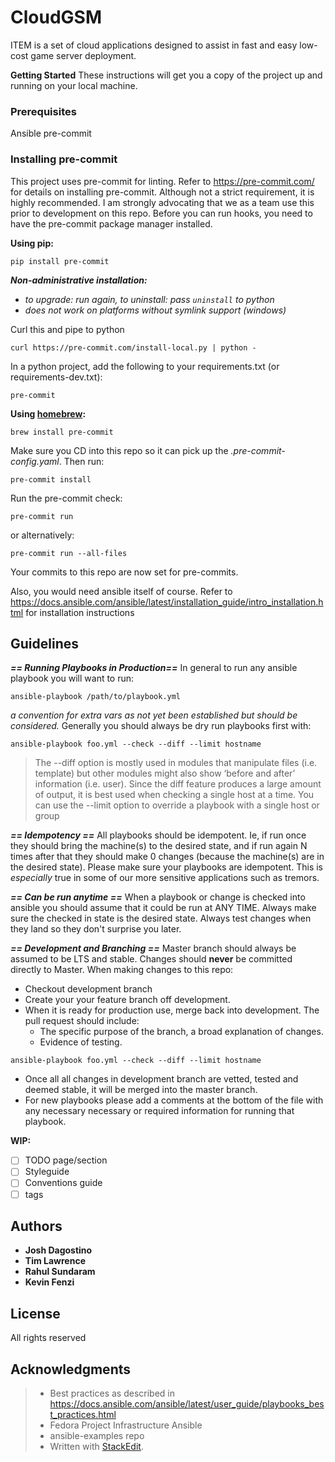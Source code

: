 # CloudGSM

ITEM is a set of cloud applications designed to assist in fast and easy low-cost game server deployment.


 **Getting Started**
These instructions will get you a copy of the project up and running on your local machine. 

### Prerequisites

Ansible
pre-commit

### Installing pre-commit

This project uses pre-commit for linting.  Refer to https://pre-commit.com/ for details on installing pre-commit.  Although not a strict requirement, it is highly recommended. I am strongly advocating that we as a team use this prior to development on this repo.
Before you can run hooks, you need to have the pre-commit package manager installed.

**Using pip:**

    pip install pre-commit

***Non-administrative installation:***

-   _to upgrade: run again, to uninstall: pass  `uninstall`  to python_
-   _does not work on platforms without symlink support (windows)_

Curl this and pipe to python

    curl https://pre-commit.com/install-local.py | python -

In a python project, add the following to your requirements.txt (or requirements-dev.txt):

    pre-commit

**Using  [homebrew](https://brew.sh/):**

    brew install pre-commit
Make sure you CD into this repo so it can pick up the *.pre-commit-config.yaml*. Then run:

    pre-commit install
Run the pre-commit check:

    pre-commit run
or alternatively:

    pre-commit run --all-files
Your commits to this repo are now set for pre-commits.

Also, you would need ansible itself of course.  Refer to https://docs.ansible.com/ansible/latest/installation_guide/intro_installation.html for installation instructions

## Guidelines

***== Running Playbooks in Production==***
In general to run any ansible playbook you will want to run:

    ansible-playbook /path/to/playbook.yml
*a convention for extra vars as not yet been established but should be considered.*
Generally you should always be dry run playbooks first with:

    ansible-playbook foo.yml --check --diff --limit hostname
    
> The --diff option is mostly used in modules that manipulate files (i.e. template) but other modules might also show ‘before and after’ information (i.e. user). Since the diff feature produces a large amount of output, it is best used when checking a single host at a time. You can use the --limit option to override a playbook with a single host or group

***== Idempotency ==***
All playbooks should be idempotent. Ie, if run once they should bring the machine(s) to the desired state, and if run again N times after that they should make 0 changes (because the machine(s) are in the desired state). Please make sure your playbooks are idempotent. This is *especially* true in some of our more sensitive applications such as tremors.

***== Can be run anytime ==***
When a playbook or change is checked into ansible you should assume that it could be run at ANY TIME. Always make sure the checked in state is the desired state. Always test changes when they land so they don't surprise you later. 

***== Development and Branching ==***
Master branch should always be assumed to be LTS and stable. Changes should **never** be committed directly to Master. When making changes to this repo:
 - Checkout development branch
 - Create your your feature branch off development.
 - When it is ready for production use, merge back into development.
The pull request should include: 
	 - The specific purpose of the branch, a broad explanation of changes. 
	 - Evidence of testing. 
 
`ansible-playbook foo.yml --check --diff --limit hostname`  
 - Once all all changes in development branch are vetted, tested and deemed stable, it will be merged into the master branch. 
 - For new playbooks please add a comments at the bottom of the file with any necessary necessary or required information for running that playbook. 

**WIP:**

 - [ ] TODO page/section
 - [ ] Styleguide
 - [ ] Conventions guide
 - [ ] tags 

## Authors

* **Josh Dagostino**
* **Tim Lawrence**
* **Rahul Sundaram**
* **Kevin Fenzi**


## License

All rights reserved

## Acknowledgments

> * Best practices as described in https://docs.ansible.com/ansible/latest/user_guide/playbooks_best_practices.html
> * Fedora Project Infrastructure Ansible
> * ansible-examples repo
> * Written with [StackEdit](https://stackedit.io/).
